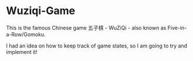 # Wuziqi-Game
This is the famous Chinese game 五子棋 - WuZiQi - also known as Five-in-a-Row/Gomoku.

I had an idea on how to keep track of game states, so I am going to try and implement it!

